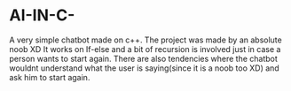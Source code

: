 # AI-IN-C-
A very simple chatbot made on c++.
The project was made by an absolute noob XD
It works on If-else and a bit of recursion is involved just in case a person wants to start again. There are also tendencies where the chatbot wouldnt understand what the user is saying(since it is a noob too XD) and ask him to start again. 
